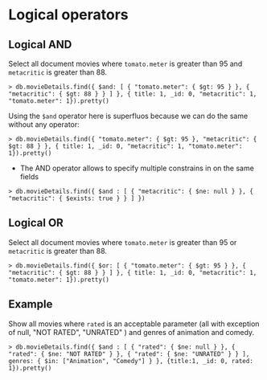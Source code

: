 # Logical operators

## Logical AND
Select all document movies where `tomato.meter` is greater than 95 and `metacritic` is greater than 88.

```
> db.movieDetails.find({ $and: [ { "tomato.meter": { $gt: 95 } }, { "metacritic": { $gt: 88 } } ] }, { title: 1, _id: 0, "metacritic": 1, "tomato.meter": 1}).pretty()
```

Using the `$and` operator here is superfluos because we can do the same without any operator:

```
> db.movieDetails.find({ "tomato.meter": { $gt: 95 }, "metacritic": { $gt: 88 } }, { title: 1, _id: 0, "metacritic": 1, "tomato.meter": 1}).pretty()
```

* The AND operator allows to specify multiple constrains in on the same fields 

```
> db.movieDetails.find({ $and : [ { "metacritic": { $ne: null } }, { "metacritic": { $exists: true } } ] })
```

## Logical OR
Select all document movies where `tomato.meter` is greater than 95 or `metacritic` is greater than 88.

```
> db.movieDetails.find({ $or: [ { "tomato.meter": { $gt: 95 } }, { "metacritic": { $gt: 88 } } ] }, { title: 1, _id: 0, "metacritic": 1, "tomato.meter": 1}).pretty()
```

## Example

Show all movies where `rated` is an acceptable parameter (all with exception of null, "NOT RATED", "UNRATED" ) and genres of animation and comedy.

```
> db.movieDetails.find({ $and : [ { "rated": { $ne: null } }, { "rated": { $ne: "NOT RATED" } }, { "rated": { $ne: "UNRATED" } } ], genres: { $in: ["Animation", "Comedy"] } }, {title:1, _id: 0, rated: 1}).pretty()
```
